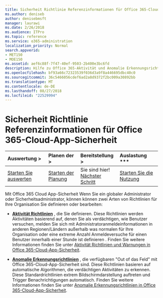 ```yaml
---
title: Sicherheit Richtlinie Referenzinformationen für Office 365-Cloud-App-Sicherheit
ms.author: deniseb
author: denisebmsft
manager: laurawi
ms.date: 2/26/2018
ms.audience: ITPro
ms.topic: reference
ms.service: o365-administration
localization_priority: Normal
search.appverid:
- MET150
- MOE150
ms.assetid: aef6c88f-7f47-40ef-9503-2b400e3bc6fd
description: Hilfe zu Office 365-Aktivität und Anomalie Erkennungsrichtlinien.
ms.openlocfilehash: bf93a66c72323539f036d3a9f8a446695dbc40c0
ms.sourcegitcommit: 36c5466056cdef6ad2a8d9372f2bc009a30892bb
ms.translationtype: MT
ms.contentlocale: de-DE
ms.lasthandoff: 08/27/2018
ms.locfileid: "22529994"
---
```

# <a name="security-policy-reference-information-for-office-365-cloud-app-security"></a>Sicherheit Richtlinie Referenzinformationen für Office 365-Cloud-App-Sicherheit
  
|Auswertung **\>**|Planen der **\>**|Bereitstellung **\>**|Auslastung ***|
|:-----|:-----|:-----|:-----|
|[Starten Sie auswerten](office-365-cas-overview.md) <br/> |[Starten der Planung](get-ready-for-office-365-cas.md) <br/> |Sie sind hier!  <br/> [Nächster Schritt](review-office-365-cas-alerts.md) <br/> |[Starten Sie die Nutzung](utilization-activities-for-ocas.md) <br/> |
   
Mit Office 365 Cloud App-Sicherheit Wenn Sie ein globaler Administrator oder Sicherheitsadministrator, können können zwei Arten von Richtlinien für Ihre Organisation Sie definieren oder bearbeiten:
  
- **[Aktivität Richtlinien](activity-policies-and-alerts.md)** , die Sie definieren. Diese Richtlinien werden Aktivitäten basierend auf, denen Sie als verdächtigen, wie Benutzer versuchen, melden Sie sich mit Administratoranmeldeinformationen in anderen Regionen/Ländern außerhalb was normalen für Ihre Organisation oder eine extreme Anzahl Anmeldeversuche für einen Benutzer innerhalb einer Stunde ist definieren . Finden Sie weitere Informationen finden Sie unter [Aktivität Richtlinien und Warnungen in Office 365-Cloud-App-Sicherheit](activity-policies-and-alerts.md).
    
- **[Anomalie Erkennungsrichtlinien](anomaly-detection-policies-in-ocas.md)** , die verfügbaren "Out of das Feld" mit Office 365-Cloud-App-Sicherheit sind. Diese Richtlinien basieren auf automatische Algorithmen, die verdächtigen Aktivitäten zu erkennen. Diese Standardrichtlinien extrem Bildschirmdarstellung auftreten und Trigger Benachrichtigungen automatisch. Finden Sie weitere Informationen finden Sie unter [Anomalie Erkennungsrichtlinien in Office 365-Cloud-App-Sicherheit](anomaly-detection-policies-in-ocas.md).
    

